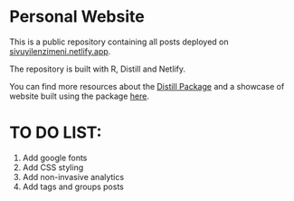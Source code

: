 # Personal Website

This is a public repository containing all posts deployed on [sivuyilenzimeni.netlify.app](https://sivuyilenzimeni.netlify.app). 

The repository is built with R, Distill and Netlify. 

You can find more resources about the [Distill Package](https://rstudio.github.io/distill/) and a showcase of website built using the package [here](https://jhelvy.github.io/distillery/).


# TO DO LIST: 

 1. Add google fonts
 2. Add CSS styling
 3. Add non-invasive analytics
 4. Add tags and groups posts
